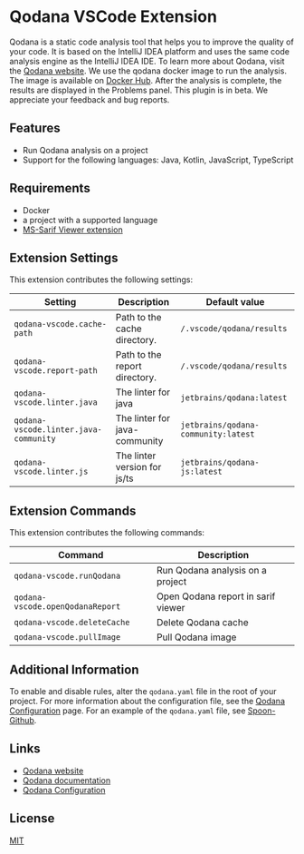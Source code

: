 # Qodana VSCode Extension

Qodana is a static code analysis tool that helps you to improve the quality of your code. It is based on the IntelliJ IDEA platform and uses the same code analysis engine as the IntelliJ IDEA IDE.
To learn more about Qodana, visit the [Qodana website](https://www.jetbrains.com/qodana/).
We use the qodana docker image to run the analysis. The image is available on [Docker Hub](https://hub.docker.com/r/jetbrains/qodana).
After the analysis is complete, the results are displayed in the Problems panel.
This plugin is in beta. We appreciate your feedback and bug reports.

## Features

* Run Qodana analysis on a project
* Support for the following languages: Java, Kotlin, JavaScript, TypeScript

## Requirements

* Docker
* a project with a supported language
* [MS-Sarif Viewer extension](https://github.com/microsoft/sarif-visualstudio-extension)

## Extension Settings

This extension contributes the following settings:

| Setting | Description | Default value |
|---|---|---|
`qodana-vscode.cache-path` | Path to the cache directory. | `/.vscode/qodana/results` |
`qodana-vscode.report-path` | Path to the report directory. | `/.vscode/qodana/results` |
`qodana-vscode.linter.java` | The linter for java | `jetbrains/qodana:latest` |
`qodana-vscode.linter.java-community` | The linter for java-community | `jetbrains/qodana-community:latest` |
`qodana-vscode.linter.js` | The linter version for js/ts | `jetbrains/qodana-js:latest` |

## Extension Commands

This extension contributes the following commands:

| Command | Description |
|---|---|
`qodana-vscode.runQodana` | Run Qodana analysis on a project |
`qodana-vscode.openQodanaReport` | Open Qodana report in sarif viewer |
`qodana-vscode.deleteCache` | Delete Qodana cache |
`qodana-vscode.pullImage` | Pull Qodana image |

## Additional Information

To enable and disable rules, alter the `qodana.yaml` file in the root of your project. For more information about the configuration file, see the [Qodana Configuration](https://www.jetbrains.com/help/qodana/qodana-yaml.html) page.
For an example of the `qodana.yaml` file, see [Spoon-Github](https://www.jetbrains.com/help/qodana/qodana-yaml.html).

## Links

* [Qodana website](https://www.jetbrains.com/qodana/)
* [Qodana documentation](https://www.jetbrains.com/help/qodana/)
* [Qodana Configuration](https://www.jetbrains.com/help/qodana/qodana-yaml.html)


## License

[MIT](LICENSE)